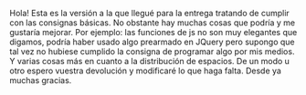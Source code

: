 Hola!
Esta es la versión a la que llegué para la entrega tratando de cumplir con las consignas básicas.
No obstante hay muchas cosas que podría y me gustaría mejorar.
Por ejemplo: las funciones de js no son muy elegantes que digamos, podría haber usado
algo prearmado en JQuery pero supongo que tal vez no hubiese cumplido la consigna de programar algo por mis medios.
Y varias cosas más en cuanto a la distribución de espacios.
De un modo u otro espero vuestra devolución y modificaré lo que haga falta.
Desde ya muchas gracias.
